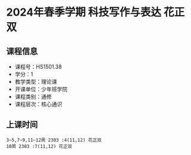 # 2024年春季学期 科技写作与表达 花正双






## 课程信息

- 课程号：HS1501.38
- 学分：1
- 教学类型：理论课
- 开课单位：少年班学院
- 课程类别：通修
- 课程层次：核心通识

## 上课时间

```
3~5,7~9,11~12周 2303 :4(11,12) 花正双
10周 2303 :7(11,12) 花正双
```

